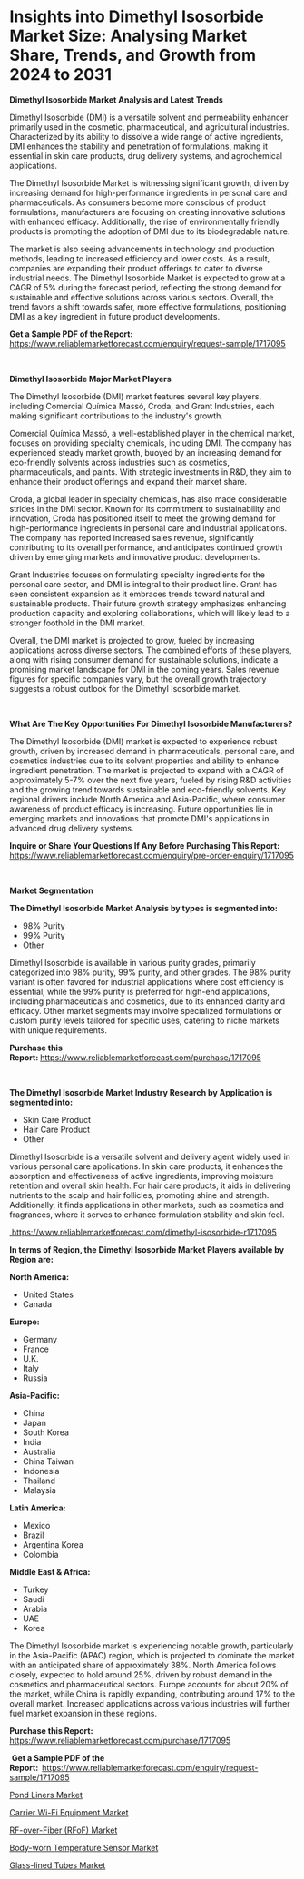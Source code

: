 <p><h1>Insights into Dimethyl Isosorbide Market Size: Analysing Market Share, Trends, and Growth from 2024 to 2031</h1></p><p><strong>Dimethyl Isosorbide Market Analysis and Latest Trends</strong></p>
<p><p>Dimethyl Isosorbide (DMI) is a versatile solvent and permeability enhancer primarily used in the cosmetic, pharmaceutical, and agricultural industries. Characterized by its ability to dissolve a wide range of active ingredients, DMI enhances the stability and penetration of formulations, making it essential in skin care products, drug delivery systems, and agrochemical applications. </p><p>The Dimethyl Isosorbide Market is witnessing significant growth, driven by increasing demand for high-performance ingredients in personal care and pharmaceuticals. As consumers become more conscious of product formulations, manufacturers are focusing on creating innovative solutions with enhanced efficacy. Additionally, the rise of environmentally friendly products is prompting the adoption of DMI due to its biodegradable nature.</p><p>The market is also seeing advancements in technology and production methods, leading to increased efficiency and lower costs. As a result, companies are expanding their product offerings to cater to diverse industrial needs. The Dimethyl Isosorbide Market is expected to grow at a CAGR of 5% during the forecast period, reflecting the strong demand for sustainable and effective solutions across various sectors. Overall, the trend favors a shift towards safer, more effective formulations, positioning DMI as a key ingredient in future product developments.</p></p>
<p><strong>Get a Sample PDF of the Report:&nbsp;</strong> <a href="https://www.reliablemarketforecast.com/enquiry/request-sample/1717095?utm_campaign=1608&utm_medium=2&utm_source=Github&utm_content=ia&utm_term=13102024&utm_id=dimethyl-isosorbide">https://www.reliablemarketforecast.com/enquiry/request-sample/1717095</a></p>
<p>&nbsp;</p>
<p><strong>Dimethyl Isosorbide Major Market Players</strong></p>
<p><p>The Dimethyl Isosorbide (DMI) market features several key players, including Comercial Química Massó, Croda, and Grant Industries, each making significant contributions to the industry's growth. </p><p>Comercial Química Massó, a well-established player in the chemical market, focuses on providing specialty chemicals, including DMI. The company has experienced steady market growth, buoyed by an increasing demand for eco-friendly solvents across industries such as cosmetics, pharmaceuticals, and paints. With strategic investments in R&D, they aim to enhance their product offerings and expand their market share.</p><p>Croda, a global leader in specialty chemicals, has also made considerable strides in the DMI sector. Known for its commitment to sustainability and innovation, Croda has positioned itself to meet the growing demand for high-performance ingredients in personal care and industrial applications. The company has reported increased sales revenue, significantly contributing to its overall performance, and anticipates continued growth driven by emerging markets and innovative product developments.</p><p>Grant Industries focuses on formulating specialty ingredients for the personal care sector, and DMI is integral to their product line. Grant has seen consistent expansion as it embraces trends toward natural and sustainable products. Their future growth strategy emphasizes enhancing production capacity and exploring collaborations, which will likely lead to a stronger foothold in the DMI market.</p><p>Overall, the DMI market is projected to grow, fueled by increasing applications across diverse sectors. The combined efforts of these players, along with rising consumer demand for sustainable solutions, indicate a promising market landscape for DMI in the coming years. Sales revenue figures for specific companies vary, but the overall growth trajectory suggests a robust outlook for the Dimethyl Isosorbide market.</p></p>
<p>&nbsp;</p>
<p><strong>What Are The Key Opportunities For Dimethyl Isosorbide Manufacturers?</strong></p>
<p><p>The Dimethyl Isosorbide (DMI) market is expected to experience robust growth, driven by increased demand in pharmaceuticals, personal care, and cosmetics industries due to its solvent properties and ability to enhance ingredient penetration. The market is projected to expand with a CAGR of approximately 5-7% over the next five years, fueled by rising R&D activities and the growing trend towards sustainable and eco-friendly solvents. Key regional drivers include North America and Asia-Pacific, where consumer awareness of product efficacy is increasing. Future opportunities lie in emerging markets and innovations that promote DMI's applications in advanced drug delivery systems.</p></p>
<p><strong>Inquire or Share Your Questions If Any Before Purchasing This Report:</strong> <a href="https://www.reliablemarketforecast.com/enquiry/pre-order-enquiry/1717095?utm_campaign=1608&utm_medium=2&utm_source=Github&utm_content=ia&utm_term=13102024&utm_id=dimethyl-isosorbide">https://www.reliablemarketforecast.com/enquiry/pre-order-enquiry/1717095</a></p>
<p>&nbsp;</p>
<p><strong>Market Segmentation</strong></p>
<p><strong>The Dimethyl Isosorbide Market Analysis by types is segmented into:</strong></p>
<p><ul><li>98% Purity</li><li>99% Purity</li><li>Other</li></ul></p>
<p><p>Dimethyl Isosorbide is available in various purity grades, primarily categorized into 98% purity, 99% purity, and other grades. The 98% purity variant is often favored for industrial applications where cost efficiency is essential, while the 99% purity is preferred for high-end applications, including pharmaceuticals and cosmetics, due to its enhanced clarity and efficacy. Other market segments may involve specialized formulations or custom purity levels tailored for specific uses, catering to niche markets with unique requirements.</p></p>
<p><strong>Purchase this Report:&nbsp;</strong><a href="https://www.reliablemarketforecast.com/purchase/1717095?utm_campaign=1608&utm_medium=2&utm_source=Github&utm_content=ia&utm_term=13102024&utm_id=dimethyl-isosorbide">https://www.reliablemarketforecast.com/purchase/1717095</a></p>
<p>&nbsp;</p>
<p><strong>The Dimethyl Isosorbide Market Industry Research by Application is segmented into:</strong></p>
<p><ul><li>Skin Care Product</li><li>Hair Care Product</li><li>Other</li></ul></p>
<p><p>Dimethyl Isosorbide is a versatile solvent and delivery agent widely used in various personal care applications. In skin care products, it enhances the absorption and effectiveness of active ingredients, improving moisture retention and overall skin health. For hair care products, it aids in delivering nutrients to the scalp and hair follicles, promoting shine and strength. Additionally, it finds applications in other markets, such as cosmetics and fragrances, where it serves to enhance formulation stability and skin feel.</p></p>
<p><a href="https://www.reliablemarketforecast.com/dimethyl-isosorbide-r1717095?utm_campaign=1608&utm_medium=2&utm_source=Github&utm_content=ia&utm_term=13102024&utm_id=dimethyl-isosorbide">&nbsp;https://www.reliablemarketforecast.com/dimethyl-isosorbide-r1717095</a></p>
<p><strong>In terms of Region, the Dimethyl Isosorbide Market Players available by Region are:</strong></p>
<p>
    <p> <strong> North America: </strong>
        <ul>
            <li>United States</li>
            <li>Canada</li>
        </ul>
        </p> 
    <p> <strong> Europe: </strong>
        <ul>
            <li>Germany</li>
            <li>France</li>
            <li>U.K.</li>
            <li>Italy</li>
            <li>Russia</li>
        </ul>
        </p> 
    <p> <strong> Asia-Pacific: </strong>
        <ul>
            <li>China</li>
            <li>Japan</li>
            <li>South Korea</li>
            <li>India</li>
            <li>Australia</li>
            <li>China Taiwan</li>
            <li>Indonesia</li>
            <li>Thailand</li>
            <li>Malaysia</li>
        </ul>
        </p> 
    <p> <strong> Latin America: </strong>
        <ul>
            <li>Mexico</li>
            <li>Brazil</li>
            <li>Argentina Korea</li>
            <li>Colombia</li>
        </ul>
        </p> 
    <p> <strong> Middle East & Africa: </strong>
        <ul>
            <li>Turkey</li>
            <li>Saudi</li>
            <li>Arabia</li>
            <li>UAE</li>
            <li>Korea</li>
        </ul>
    </p>
    </p>
<p><p>The Dimethyl Isosorbide market is experiencing notable growth, particularly in the Asia-Pacific (APAC) region, which is projected to dominate the market with an anticipated share of approximately 38%. North America follows closely, expected to hold around 25%, driven by robust demand in the cosmetics and pharmaceutical sectors. Europe accounts for about 20% of the market, while China is rapidly expanding, contributing around 17% to the overall market. Increased applications across various industries will further fuel market expansion in these regions.</p></p>
<p><strong>Purchase this Report: </strong><a href="https://www.reliablemarketforecast.com/purchase/1717095?utm_campaign=1608&utm_medium=2&utm_source=Github&utm_content=ia&utm_term=13102024&utm_id=dimethyl-isosorbide">https://www.reliablemarketforecast.com/purchase/1717095</a></p>
<p>&nbsp;<strong>Get a Sample PDF of the Report:&nbsp;&nbsp;</strong><a href="https://www.reliablemarketforecast.com/enquiry/request-sample/1717095?utm_campaign=1608&utm_medium=2&utm_source=Github&utm_content=ia&utm_term=13102024&utm_id=dimethyl-isosorbide">https://www.reliablemarketforecast.com/enquiry/request-sample/1717095</a></p>
<p><strong></strong></p>
<p><p><a href="https://www.linkedin.com/pulse/pond-liners-market-segmentation-geographical-regions-forcast-7k1mf?utm_campaign=1608&utm_medium=2&utm_source=Github&utm_content=ia&utm_term=13102024&utm_id=dimethyl-isosorbide">Pond Liners Market</a></p><p><a href="https://www.linkedin.com/pulse/carrier-wi-fi-equipment-market-trends-growth-outlook-2024-rk1qf?utm_campaign=1608&utm_medium=2&utm_source=Github&utm_content=ia&utm_term=13102024&utm_id=dimethyl-isosorbide">Carrier Wi-Fi Equipment Market</a></p><p><a href="https://www.linkedin.com/pulse/rf-over-fiber-rfof-market-consolidation-impact-structure-pwoif?utm_campaign=1608&utm_medium=2&utm_source=Github&utm_content=ia&utm_term=13102024&utm_id=dimethyl-isosorbide">RF-over-Fiber (RFoF) Market</a></p><p><a href="https://www.linkedin.com/pulse/global-body-worn-temperature-sensor-market-exploring-share-trends-9ydrf?trk=public_post_embed_feed-article-content&utm_campaign=1608&utm_medium=2&utm_source=Github&utm_content=ia&utm_term=13102024&utm_id=dimethyl-isosorbide">Body-worn Temperature Sensor Market</a></p><p><a href="https://www.linkedin.com/pulse/glass-lined-tubes-market-maturity-analysis-regional-disparities-htmkf?trk=public_post_embed_feed-article-content&utm_campaign=1608&utm_medium=2&utm_source=Github&utm_content=ia&utm_term=13102024&utm_id=dimethyl-isosorbide">Glass-lined Tubes Market</a></p></p>